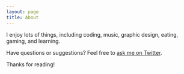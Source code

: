 ```yaml
---
layout: page
title: About
---
```


<p class="message">
  I enjoy lots of things, including coding, music, graphic design, eating, gaming, and learning.
</p>

Have questions or suggestions? Feel free to [ask me on Twitter](https://twitter.com/railor_music).

Thanks for reading!

